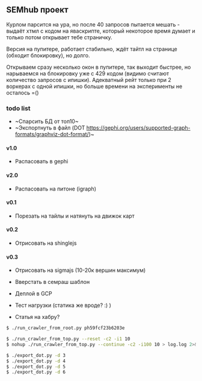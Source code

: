 SEMhub проект 
---

Курлом парсится на ура, но после 40 запросов пытается мешать - выдаёт хтмл с кодом на яваскрипте, который некоторое время думает и только потом открывает тебе страничку.

Версия на пупитере, работает стабильно, ждёт тайтл на странице (обходит блокировку), но долго.

Открываем сразу несколько окон в пупитере, так выходит быстрее, но нарываемся на блокировку уже с 429 кодом (видимо считают количество запросов с ипишки).
Адекватный рейт только при 2 воркерах с одной ипишки, но больше времени на эксперименты не осталось =()



### todo list
- ~Спарсить БД от топ10~
- ~Экспортнуть в файл (DOT https://gephi.org/users/supported-graph-formats/graphviz-dot-format/)~

#### v1.0
- Распасовать в gephi
#### v2.0
- Распасовать на питоне (igraph)

#### v0.1
- Порезать на тайлы и натянуть на движок карт
#### v0.2
- Отрисовать на shinglejs
#### v0.3
- Отрисовать на sigmajs (10-20к вершин максимум)

- Вверстать в семраш шаблон
- Деплой в GCP
- Тест нагрузки (статика же вроде? :) )
- Статья на хабру? 



```bash
$ ./run_crawler_from_root.py ph59fcf23b6203e

$ ./run_crawler_from_top.py --reset -c2 -i1 10
$ nohup ./run_crawler_from_top.py --continue -c2 -i100 10 > log.log 2>&1 &

$ ./export_dot.py -d 3
$ ./export_dot.py -d 4
$ ./export_dot.py -d 5
$ ./export_dot.py -d 6
```